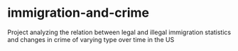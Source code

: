 # immigration-and-crime
Project analyzing the   relation between legal and illegal immigration statistics and changes in crime of varying type over time in the US
